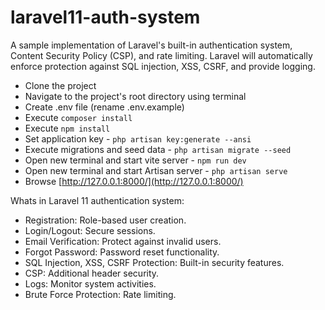 # laravel11-auth-system
A sample implementation of Laravel's built-in authentication system, Content Security Policy (CSP), and rate limiting. Laravel will automatically enforce protection against SQL injection, XSS, CSRF, and provide logging.

- Clone the project
- Navigate to the project's root directory using terminal
- Create .env file (rename .env.example)
- Execute `composer install`
- Execute `npm install`
- Set application key - `php artisan key:generate --ansi`
- Execute migrations and seed data - `php artisan migrate --seed`
- Open new terminal and start vite server - `npm run dev`
- Open new terminal and start Artisan server - `php artisan serve`
- Browse [http://127.0.0.1:8000/](http://127.0.0.1:8000/)

Whats in Laravel 11 authentication system:

- Registration: Role-based user creation.
- Login/Logout: Secure sessions.
- Email Verification: Protect against invalid users.
- Forgot Password: Password reset functionality.
- SQL Injection, XSS, CSRF Protection: Built-in security features.
- CSP: Additional header security.
- Logs: Monitor system activities.
- Brute Force Protection: Rate limiting.